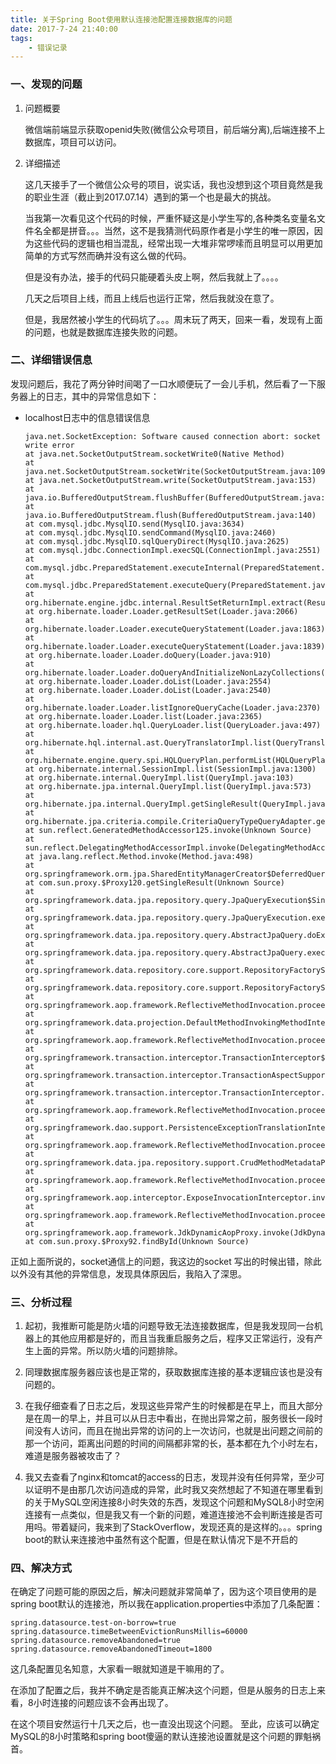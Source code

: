 ```yaml
---
title: 关于Spring Boot使用默认连接池配置连接数据库的问题
date: 2017-7-24 21:40:00
tags: 
	- 错误记录
---
```

### 一、发现的问题

1. 问题概要
    
    微信端前端显示获取openid失败(微信公众号项目，前后端分离),后端连接不上数据库，项目可以访问。

2. 详细描述

    这几天接手了一个微信公众号的项目，说实话，我也没想到这个项目竟然是我的职业生涯（截止到2017.07.14）遇到的第一个也是最大的挑战。

    当我第一次看见这个代码的时候，严重怀疑这是小学生写的,各种类名变量名文件名全都是拼音。。。当然，这不是我猜测代码原作者是小学生的唯一原因，因为这些代码的逻辑也相当混乱，经常出现一大堆非常啰嗦而且明显可以用更加简单的方式写然而确并没有这么做的代码。

    但是没有办法，接手的代码只能硬着头皮上啊，然后我就上了。。。。

    几天之后项目上线，而且上线后也运行正常，然后我就没在意了。

    但是，我居然被小学生的代码坑了。。。周末玩了两天，回来一看，发现有上面的问题，也就是数据库连接失败的问题。

### 二、详细错误信息

发现问题后，我花了两分钟时间喝了一口水顺便玩了一会儿手机，然后看了一下服务器上的日志，其中的异常信息如下：

* localhost日志中的信息错误信息

      java.net.SocketException: Software caused connection abort: socket write error
      at java.net.SocketOutputStream.socketWrite0(Native Method)
      at java.net.SocketOutputStream.socketWrite(SocketOutputStream.java:109)
      at java.net.SocketOutputStream.write(SocketOutputStream.java:153)
      at java.io.BufferedOutputStream.flushBuffer(BufferedOutputStream.java:82)
      at java.io.BufferedOutputStream.flush(BufferedOutputStream.java:140)
      at com.mysql.jdbc.MysqlIO.send(MysqlIO.java:3634)
      at com.mysql.jdbc.MysqlIO.sendCommand(MysqlIO.java:2460)
      at com.mysql.jdbc.MysqlIO.sqlQueryDirect(MysqlIO.java:2625)
      at com.mysql.jdbc.ConnectionImpl.execSQL(ConnectionImpl.java:2551)
      at com.mysql.jdbc.PreparedStatement.executeInternal(PreparedStatement.java:1861)
      at com.mysql.jdbc.PreparedStatement.executeQuery(PreparedStatement.java:1962)
      at org.hibernate.engine.jdbc.internal.ResultSetReturnImpl.extract(ResultSetReturnImpl.java:82)
      at org.hibernate.loader.Loader.getResultSet(Loader.java:2066)
      at org.hibernate.loader.Loader.executeQueryStatement(Loader.java:1863)
      at org.hibernate.loader.Loader.executeQueryStatement(Loader.java:1839)
      at org.hibernate.loader.Loader.doQuery(Loader.java:910)
      at org.hibernate.loader.Loader.doQueryAndInitializeNonLazyCollections(Loader.java:355)
      at org.hibernate.loader.Loader.doList(Loader.java:2554)
      at org.hibernate.loader.Loader.doList(Loader.java:2540)
      at org.hibernate.loader.Loader.listIgnoreQueryCache(Loader.java:2370)
      at org.hibernate.loader.Loader.list(Loader.java:2365)
      at org.hibernate.loader.hql.QueryLoader.list(QueryLoader.java:497)
      at org.hibernate.hql.internal.ast.QueryTranslatorImpl.list(QueryTranslatorImpl.java:387)
      at org.hibernate.engine.query.spi.HQLQueryPlan.performList(HQLQueryPlan.java:236)
      at org.hibernate.internal.SessionImpl.list(SessionImpl.java:1300)
      at org.hibernate.internal.QueryImpl.list(QueryImpl.java:103)
      at org.hibernate.jpa.internal.QueryImpl.list(QueryImpl.java:573)
      at org.hibernate.jpa.internal.QueryImpl.getSingleResult(QueryImpl.java:495)
      at org.hibernate.jpa.criteria.compile.CriteriaQueryTypeQueryAdapter.getSingleResult(CriteriaQueryTypeQueryAdapter.java:71)
      at sun.reflect.GeneratedMethodAccessor125.invoke(Unknown Source)
      at sun.reflect.DelegatingMethodAccessorImpl.invoke(DelegatingMethodAccessorImpl.java:43)
      at java.lang.reflect.Method.invoke(Method.java:498)
      at org.springframework.orm.jpa.SharedEntityManagerCreator$DeferredQueryInvocationHandler.invoke(SharedEntityManagerCreator.java:368)
      at com.sun.proxy.$Proxy120.getSingleResult(Unknown Source)
      at org.springframework.data.jpa.repository.query.JpaQueryExecution$SingleEntityExecution.doExecute(JpaQueryExecution.java:206)
      at org.springframework.data.jpa.repository.query.JpaQueryExecution.execute(JpaQueryExecution.java:78)
      at org.springframework.data.jpa.repository.query.AbstractJpaQuery.doExecute(AbstractJpaQuery.java:100)
      at org.springframework.data.jpa.repository.query.AbstractJpaQuery.execute(AbstractJpaQuery.java:91)
      at org.springframework.data.repository.core.support.RepositoryFactorySupport$QueryExecutorMethodInterceptor.doInvoke(RepositoryFactorySupport.java:462)
      at org.springframework.data.repository.core.support.RepositoryFactorySupport$QueryExecutorMethodInterceptor.invoke(RepositoryFactorySupport.java:440)
      at org.springframework.aop.framework.ReflectiveMethodInvocation.proceed(ReflectiveMethodInvocation.java:179)
      at org.springframework.data.projection.DefaultMethodInvokingMethodInterceptor.invoke(DefaultMethodInvokingMethodInterceptor.java:61)
      at org.springframework.aop.framework.ReflectiveMethodInvocation.proceed(ReflectiveMethodInvocation.java:179)
      at org.springframework.transaction.interceptor.TransactionInterceptor$1.proceedWithInvocation(TransactionInterceptor.java:99)
      at org.springframework.transaction.interceptor.TransactionAspectSupport.invokeWithinTransaction(TransactionAspectSupport.java:281)
      at org.springframework.transaction.interceptor.TransactionInterceptor.invoke(TransactionInterceptor.java:96)
      at org.springframework.aop.framework.ReflectiveMethodInvocation.proceed(ReflectiveMethodInvocation.java:179)
      at org.springframework.dao.support.PersistenceExceptionTranslationInterceptor.invoke(PersistenceExceptionTranslationInterceptor.java:136)
      at org.springframework.aop.framework.ReflectiveMethodInvocation.proceed(ReflectiveMethodInvocation.java:179)
      at org.springframework.data.jpa.repository.support.CrudMethodMetadataPostProcessor$CrudMethodMetadataPopulatingMethodInterceptor.invoke(CrudMethodMetadataPostProcessor.java:131)
      at org.springframework.aop.framework.ReflectiveMethodInvocation.proceed(ReflectiveMethodInvocation.java:179)
      at org.springframework.aop.interceptor.ExposeInvocationInterceptor.invoke(ExposeInvocationInterceptor.java:92)
      at org.springframework.aop.framework.ReflectiveMethodInvocation.proceed(ReflectiveMethodInvocation.java:179)
      at org.springframework.aop.framework.JdkDynamicAopProxy.invoke(JdkDynamicAopProxy.java:208)
      at com.sun.proxy.$Proxy92.findById(Unknown Source)  

正如上面所说的，socket通信上的问题，我这边的socket 写出的时候出错，除此以外没有其他的异常信息，发现具体原因后，我陷入了深思。
    

###  三、分析过程
1. 起初，我推断可能是防火墙的问题导致无法连接数据库，但是我发现同一台机器上的其他应用都是好的，而且当我重启服务之后，程序又正常运行，没有产生上面的异常。所以防火墙的问题排除。

2. 同理数据库服务器应该也是正常的，获取数据库连接的基本逻辑应该也是没有问题的。

3. 在我仔细查看了日志之后，发现这些异常产生的时候都是在早上，而且大部分是在周一的早上，并且可以从日志中看出，在抛出异常之前，服务很长一段时间没有人访问，而且在抛出异常的访问的上一次访问，也就是出问题之间前的那一个访问，距离出问题的时间的间隔都非常的长，基本都在九个小时左右，难道是服务器被攻击了？

4. 我又去查看了nginx和tomcat的access的日志，发现并没有任何异常，至少可以证明不是由那几次访问造成的异常，此时我又突然想起了不知道在哪里看到的关于MySQL空闲连接8小时失效的东西，发现这个问题和MySQL8小时空闲连接有一点类似，但是我又有一个新的问题，难道连接池不会判断连接是否可用吗。带着疑问，我来到了StackOverflow，发现还真的是这样的。。。spring boot的默认来连接池中虽然有这个配置，但是在默认情况下是不开启的


### 四、解决方式
在确定了问题可能的原因之后，解决问题就非常简单了，因为这个项目使用的是spring boot默认的连接池，所以我在application.properties中添加了几条配置：

    spring.datasource.test-on-borrow=true
    spring.datasource.timeBetweenEvictionRunsMillis=60000  
    spring.datasource.removeAbandoned=true  
    spring.datasource.removeAbandonedTimeout=1800

这几条配置见名知意，大家看一眼就知道是干嘛用的了。    

在添加了配置之后，我并不确定是否能真正解决这个问题，但是从服务的日志上来看，8小时连接的问题应该不会再出现了。

在这个项目安然运行十几天之后，也一直没出现这个问题。
至此，应该可以确定MySQL的8小时策略和spring boot傻逼的默认连接池设置就是这个问题的罪魁祸首。
